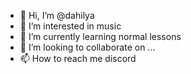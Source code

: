 - 👋 Hi, I’m @dahilya
- 👀 I’m interested in music
- 🌱 I’m currently learning normal lessons
- 💞️ I’m looking to collaborate on ...
- 📫 How to reach me discord


